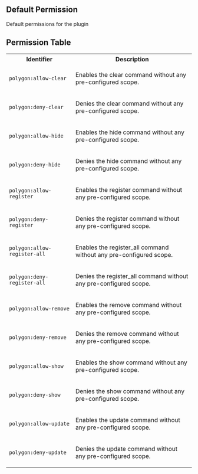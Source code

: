 ## Default Permission

Default permissions for the plugin


## Permission Table

<table>
<tr>
<th>Identifier</th>
<th>Description</th>
</tr>


<tr>
<td>

`polygon:allow-clear`

</td>
<td>

Enables the clear command without any pre-configured scope.

</td>
</tr>

<tr>
<td>

`polygon:deny-clear`

</td>
<td>

Denies the clear command without any pre-configured scope.

</td>
</tr>

<tr>
<td>

`polygon:allow-hide`

</td>
<td>

Enables the hide command without any pre-configured scope.

</td>
</tr>

<tr>
<td>

`polygon:deny-hide`

</td>
<td>

Denies the hide command without any pre-configured scope.

</td>
</tr>

<tr>
<td>

`polygon:allow-register`

</td>
<td>

Enables the register command without any pre-configured scope.

</td>
</tr>

<tr>
<td>

`polygon:deny-register`

</td>
<td>

Denies the register command without any pre-configured scope.

</td>
</tr>

<tr>
<td>

`polygon:allow-register-all`

</td>
<td>

Enables the register_all command without any pre-configured scope.

</td>
</tr>

<tr>
<td>

`polygon:deny-register-all`

</td>
<td>

Denies the register_all command without any pre-configured scope.

</td>
</tr>

<tr>
<td>

`polygon:allow-remove`

</td>
<td>

Enables the remove command without any pre-configured scope.

</td>
</tr>

<tr>
<td>

`polygon:deny-remove`

</td>
<td>

Denies the remove command without any pre-configured scope.

</td>
</tr>

<tr>
<td>

`polygon:allow-show`

</td>
<td>

Enables the show command without any pre-configured scope.

</td>
</tr>

<tr>
<td>

`polygon:deny-show`

</td>
<td>

Denies the show command without any pre-configured scope.

</td>
</tr>

<tr>
<td>

`polygon:allow-update`

</td>
<td>

Enables the update command without any pre-configured scope.

</td>
</tr>

<tr>
<td>

`polygon:deny-update`

</td>
<td>

Denies the update command without any pre-configured scope.

</td>
</tr>
</table>
